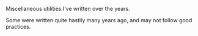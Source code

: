 Miscellaneous utilities I've written over the years.

Some were written quite hastily many years ago, and may not follow good
practices.
